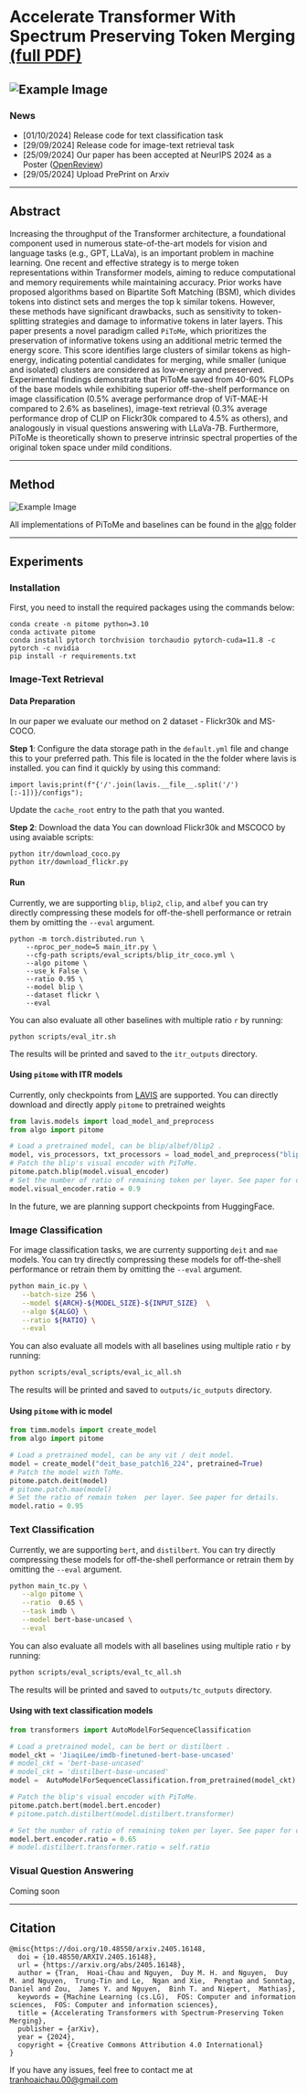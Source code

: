 # Accelerate Transformer With Spectrum Preserving Token Merging [(full PDF)](https://arxiv.org/abs/2405.16148)  
![Example Image](/figures/overview.png)
---
### News
- [01/10/2024] Release code for text classification task
- [29/09/2024] Release code for image-text retrieval task
- [25/09/2024] Our paper has been accepted at NeurIPS 2024 as a Poster ([OpenReview](https://openreview.net/forum?id=PPdJPIO3mV&noteId=NUW4EoVirr))
- [29/05/2024] Upload PrePrint on Arxiv

--- 
## Abstract

Increasing the throughput of the Transformer architecture, a foundational component used in numerous state-of-the-art models for vision and language tasks (e.g., GPT, LLaVa), is an important problem in machine learning. One recent and effective strategy is to merge token representations within Transformer models, aiming to reduce computational and memory requirements while maintaining accuracy. Prior works have proposed algorithms based on Bipartite Soft Matching (BSM), which divides tokens into distinct sets and merges the top k similar tokens. However, these methods have significant drawbacks, such as sensitivity to token-splitting strategies and damage to informative tokens in later layers. This paper presents a novel paradigm called `PiToMe`, which prioritizes the preservation of informative tokens using an additional metric termed the energy score. This score identifies large clusters of similar tokens as high-energy, indicating potential candidates for merging, while smaller (unique and isolated) clusters are considered as low-energy and preserved. Experimental findings demonstrate that PiToMe saved from 40-60\% FLOPs of the base models while exhibiting superior off-the-shelf performance on image classification (0.5\% average performance drop of ViT-MAE-H compared to 2.6\% as baselines), image-text retrieval (0.3\% average performance drop of CLIP on Flickr30k compared to 4.5\% as others), and analogously in visual questions answering with LLaVa-7B. Furthermore, PiToMe is theoretically shown to preserve intrinsic spectral properties of the original token space under mild conditions.

---
## Method
![Example Image](/figures/method.png)

All implementations of PiToMe and baselines can be found in the [algo](algo) folder

---
## Experiments 
### Installation 
First, you need to install the required packages using the commands below:  
```
conda create -n pitome python=3.10
conda activate pitome
conda install pytorch torchvision torchaudio pytorch-cuda=11.8 -c pytorch -c nvidia 
pip install -r requirements.txt
```

### Image-Text Retrieval 

#### Data Preparation

In our paper we evaluate our method on 2 dataset - Flickr30k and MS-COCO. 

**Step 1**: Configure the data storage path in the `default.yml` file and change this to your preferred path. This file is located in the the folder where lavis is installed. you can find it quickly by using this command:
```
import lavis;print(f"{'/'.join(lavis.__file__.split('/')[:-1])}/configs");
```

Update the `cache_root`  entry to the path that you wanted.


**Step 2**: Download the data
You can download Flickr30k and MSCOCO by using avaiable scripts:
```
python itr/download_coco.py
python itr/download_flickr.py
```


#### Run 

Currently, we are supporting `blip`, `blip2`, `clip`, and `albef` you can try directly compressing these models for off-the-shell performance or retrain them by omitting the `--eval` argument.

```
python -m torch.distributed.run \
    --nproc_per_node=5 main_itr.py \
    --cfg-path scripts/eval_scripts/blip_itr_coco.yml \
    --algo pitome \
    --use_k False \
    --ratio 0.95 \
    --model blip \
    --dataset flickr \
    --eval 
```

You can also evaluate all other baselines with multiple ratio `r` by running:

```
python scripts/eval_itr.sh
```

The results will be printed and saved to the `itr_outputs` directory. 
#### Using `pitome` with ITR models
Currently, only checkpoints from [LAVIS](https://github.com/salesforce/LAVIS) are supported. You can directly download and directly apply `pitome` to pretrained weights

```py
from lavis.models import load_model_and_preprocess
from algo import pitome

# Load a pretrained model, can be blip/albef/blip2 .
model, vis_processors, txt_processors = load_model_and_preprocess("blip_retrieval", "coco", is_eval=False)
# Patch the blip's visual encoder with PiToMe.
pitome.patch.blip(model.visual_encoder)
# Set the number of ratio of remaining token per layer. See paper for details.
model.visual_encoder.ratio = 0.9 
```
In the future, we are planning support checkpoints from HuggingFace.
### Image Classification 
For image classification tasks, we are currenty supporting  `deit` and `mae` models. You can try directly compressing these models for off-the-shell performance or retrain them by omitting the `--eval` argument.

``` sh
python main_ic.py \
   --batch-size 256 \
   --model ${ARCH}-${MODEL_SIZE}-${INPUT_SIZE}  \
   --algo ${ALGO} \
   --ratio ${RATIO} \
   --eval
```

You can also evaluate all models with all baselines using multiple ratio `r` by running:
``` sh
python scripts/eval_scripts/eval_ic_all.sh
```
The results will be printed and saved to `outputs/ic_outputs` directory.

#### Using `pitome` with ic model
```py
from timm.models import create_model
from algo import pitome

# Load a pretrained model, can be any vit / deit model.
model = create_model("deit_base_patch16_224", pretrained=True)
# Patch the model with ToMe.
pitome.patch.deit(model)
# pitome.patch.mae(model)
# Set the ratio of remain token  per layer. See paper for details.
model.ratio = 0.95 
```
### Text Classification 
Currently, we are supporting `bert`,  and `distilbert`. You can try directly compressing these models for off-the-shell performance or retrain them by omitting the `--eval` argument.
```sh
python main_tc.py \
   --algo pitome \
   --ratio  0.65 \
   --task imdb \
   --model bert-base-uncased \
   --eval 
```

You can also evaluate all models with all baselines using multiple ratio `r` by running:
```sh
python scripts/eval_scripts/eval_tc_all.sh
```
The results will be printed and saved to `outputs/tc_outputs` directory.

#### Using with text classification models

```py
from transformers import AutoModelForSequenceClassification

# Load a pretrained model, can be bert or distilbert .
model_ckt = 'JiaqiLee/imdb-finetuned-bert-base-uncased'
# model_ckt = 'bert-base-uncased'
# model_ckt = 'distilbert-base-uncased'
model =  AutoModelForSequenceClassification.from_pretrained(model_ckt)

# Patch the blip's visual encoder with PiToMe.
pitome.patch.bert(model.bert.encoder)
# pitome.patch.distilbert(model.distilbert.transformer)

# Set the number of ratio of remaining token per layer. See paper for details.
model.bert.encoder.ratio = 0.65 
# model.distilbert.transformer.ratio = self.ratio 
```

### Visual Question Answering
Coming soon

---

## Citation

```
@misc{https://doi.org/10.48550/arxiv.2405.16148,
  doi = {10.48550/ARXIV.2405.16148},
  url = {https://arxiv.org/abs/2405.16148},
  author = {Tran,  Hoai-Chau and Nguyen,  Duy M. H. and Nguyen,  Duy M. and Nguyen,  Trung-Tin and Le,  Ngan and Xie,  Pengtao and Sonntag,  Daniel and Zou,  James Y. and Nguyen,  Binh T. and Niepert,  Mathias},
  keywords = {Machine Learning (cs.LG),  FOS: Computer and information sciences,  FOS: Computer and information sciences},
  title = {Accelerating Transformers with Spectrum-Preserving Token Merging},
  publisher = {arXiv},
  year = {2024},
  copyright = {Creative Commons Attribution 4.0 International}
}
```
If you have any issues, feel free to contact me at tranhoaichau.00@gmail.com
